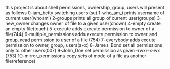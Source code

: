this project is about shell permissions, ownership, group, users will present as follows
0-iam_betty switching users (su)
1-who_am_i prints username of current user(whoami)
2-groups prints all group of current user(groups)
3-new_owner changes owner of file to a given user(chown)
4-empty create an empty file(touch)
5-execute adds execute permission to owner of a file(744)
6-multiple_permissions adds execute permission to owner and group, read permission to user of a file (754)
7-everybody adds excute permission to owner, group, users(a+x)
8-James_Bond set all permissions only to other users(007)
9-John_Doe set permission as given -rwxr-x-wx (753)
10-mirror_permissions copy sets of mode of a file as another file(reference)
